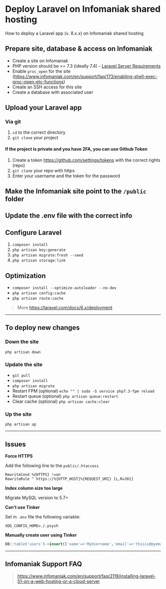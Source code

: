 # Deploy Laravel on Infomaniak shared hosting

How to deploy a Laravel app (v. 8.x.x) on Infomaniak shared hosting

## Prepare site, database & access on Infomaniak

- Create a site on Infomaniak
- PHP version should be >= 7.3 (ideally 7.4) - [Laravel Server Requirements](https://laravel.com/docs/8.x#server-requirements)
- Enable `proc_open` for the site (https://www.infomaniak.com/en/support/faq/173/enabling-shell-exec-proc-open-etc-functions)
- Create an SSH access for this site
- Create a database with associated user

## Upload your Laravel app

### Via git

1. `cd` to the correct directory
1. `git clone` your project

#### If the project is private and you have 2FA, you can use Github Token

1. Create a token https://github.com/settings/tokens with the correct rights (repo)
1. `git clone` your repo with https
1. Enter your username and the token for the password

## Make the Infomaniak site point to the `/public` folder

## Update the .env file with the correct info

## Configure Laravel

1. `composer install`
1. `php artisan key:generate`
1. `php artisan migrate:fresh --seed`
1. `php artisan storage:link`

## Optimization

- `composer install --optimize-autoloader --no-dev`
- `php artisan config:cache`
- `php artisan route:cache`

> More https://laravel.com/docs/6.x/deployment

---

## To deploy new changes

### Down the site
`php artisan down`

### Update the site
- `git pull`
- `composer install`
- `php artisan migrate`
- Restart FPM (optional) `echo "" | sudo -S service php7.3-fpm reload`
- Restart queue (optional) `php artisan queue:restart`
- Clear cache (optional) `php artisan cache:clear`

### Up the site
`php artisan up`

---

## Issues

**Force HTTPS**

Add the following line to the `public/.htaccess`
```
RewriteCond %{HTTPS} !=on
RewriteRule ^ https://%{HTTP_HOST}%{REQUEST_URI} [L,R=301]
```

**Index column size too large**

Migrate MySQL version to 5.7+

**Can't use Tinker**

Set in `.env` file the following variable:
```
XDG_CONFIG_HOME=./.psysh
```

**Manually create user using Tinker**
```sql
DB::table('users')->insert(['name'=>'MyUsername','email'=>'thisis@myemail.com','password'=>Hash::make('123456')])
```

---

## Infomaniak Support FAQ

> https://www.infomaniak.com/en/support/faq/2119/installing-laravel-51-on-a-web-hosting-or-a-cloud-server
